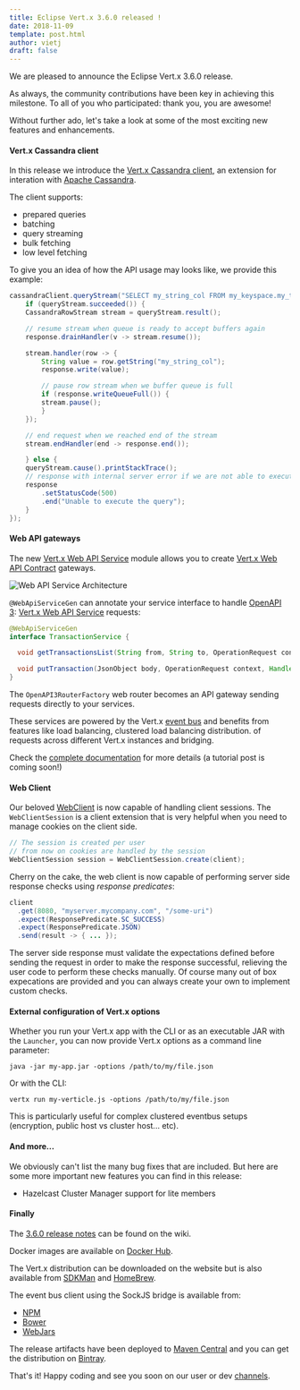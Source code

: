 ```yaml
---
title: Eclipse Vert.x 3.6.0 released !
date: 2018-11-09
template: post.html
author: vietj
draft: false
---
```


We are pleased to announce the Eclipse Vert.x 3.6.0 release.

As always, the community contributions have been key in achieving this milestone. 
To all of you who participated: thank you, you are awesome!

Without further ado, let's take a look at some of the most exciting new features and enhancements.  

#### Vert.x Cassandra client

In this release we introduce the [Vert.x Cassandra client](https://github.com/vert-x3/vertx-cassandra-client), an extension for interation with [Apache Cassandra](http://cassandra.apache.org/).

The client supports:
* prepared queries
* batching
* query streaming
* bulk fetching
* low level fetching

To give you an idea of how the API usage may looks like, we provide this example:

```java
cassandraClient.queryStream("SELECT my_string_col FROM my_keyspace.my_table where my_key = 'my_value'", queryStream -> {
    if (queryStream.succeeded()) {
    CassandraRowStream stream = queryStream.result();

    // resume stream when queue is ready to accept buffers again
    response.drainHandler(v -> stream.resume());

    stream.handler(row -> {
        String value = row.getString("my_string_col");
        response.write(value);

        // pause row stream when we buffer queue is full
        if (response.writeQueueFull()) {
        stream.pause();
        }
    });

    // end request when we reached end of the stream
    stream.endHandler(end -> response.end());

    } else {
    queryStream.cause().printStackTrace();
    // response with internal server error if we are not able to execute given query
    response
        .setStatusCode(500)
        .end("Unable to execute the query");
    }
});
```

#### Web API gateways

The new [Vert.x Web API Service](https://vertx.io/docs/vertx-web-api-service/java/) module allows you to
 create [Vert.x Web API Contract](https://vertx.io/docs/vertx-web-api-contract/java/) gateways.

![Web API Service Architecture](/assets/blog/vertx-web-api-service/vertx-web-api-service.png)

`@WebApiServiceGen` can annotate your service interface to handle
[OpenAPI 3](https://www.openapis.org/): [Vert.x Web API Service](https://vertx.io/docs/vertx-web-api-service/java/)
requests:

```java
@WebApiServiceGen
interface TransactionService {

  void getTransactionsList(String from, String to, OperationRequest context, Handler<AsyncResult<OperationResponse>> resultHandler);

  void putTransaction(JsonObject body, OperationRequest context, Handler<AsyncResult<OperationResponse>> resultHandler);
}
```

The `OpenAPI3RouterFactory` web router becomes an API gateway sending requests directly to your services.

These services are powered by the Vert.x [event bus](https://vertx.io/docs/vertx-core/java/#event_bus) and benefits
 from features like load balancing, clustered load balancing distribution. of requests across different Vert.x instances and bridging.

Check the [complete documentation](https://vertx.io/docs/vertx-web-api-service/java/) for more details (a tutorial post is coming soon!)

#### Web Client

Our beloved [WebClient](https://vertx.io/docs/vertx-web-client/java/) is now capable of handling client sessions. The
`WebClientSession` is a client extension that is very helpful when you need to manage cookies on the client side.

```java
// The session is created per user
// from now on cookies are handled by the session
WebClientSession session = WebClientSession.create(client);
```

Cherry on the cake, the web client is now capable of performing server side response checks using _response predicates_:

```java
client
  .get(8080, "myserver.mycompany.com", "/some-uri")
  .expect(ResponsePredicate.SC_SUCCESS)
  .expect(ResponsePredicate.JSON)
  .send(result -> { ... });
```

The server side response must validate the expectations defined before sending the request in order to make the response
successful, relieving the user code to perform these checks manually. Of course many out of box expecations are provided
and you can always create your own to implement custom checks.

#### External configuration of Vert.x options

Whether you run your Vert.x app with the CLI or as an executable JAR with the `Launcher`, you can now provide Vert.x options as a command line parameter:

```
java -jar my-app.jar -options /path/to/my/file.json
```

Or with the CLI:

```
vertx run my-verticle.js -options /path/to/my/file.json
```

This is particularly useful for complex clustered eventbus setups (encryption, public host vs cluster host... etc).

#### And more...

We obviously can't list the many bug fixes that are included. But here are some more important new features you can find in this release:

- Hazelcast Cluster Manager support for lite members

#### Finally

The [3.6.0 release notes](https://github.com/vert-x3/wiki/wiki/3.6.0-Release-Notes) can be found on the wiki.

Docker images are available on [Docker Hub](https://hub.docker.com/u/vertx/).

The Vert.x distribution can be downloaded on the website but is also available from [SDKMan](http://sdkman.io/index.html) and [HomeBrew](http://brew.sh/).

The event bus client using the SockJS bridge is available from:

* [NPM](https://www.npmjs.com/package/vertx3-eventbus-client)
* [Bower](https://github.com/vert-x3/vertx-bus-bower)
* [WebJars](http://www.webjars.org/)

The release artifacts have been deployed to [Maven Central](http://search.maven.org/#search%7Cga%7C1%7Cg%3A%22io.vertx%22%20AND%20v%3A%223.6.0%22) and you can get the distribution on [Bintray](https://bintray.com/vertx/downloads/distribution/3.6.0/view).

That's it! Happy coding and see you soon on our user or dev [channels](https://vertx.io/community).
